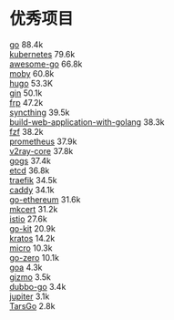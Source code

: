 # 优秀项目

[go](https://github.com/golang/go)  88.4k  
[kubernetes](https://github.com/kubernetes/kubernetes)  79.6k  
[awesome-go](https://github.com/avelino/awesome-go)  66.8k  
[moby](https://github.com/moby/moby)  60.8k  
[hugo](https://github.com/gohugoio/hugo) 53.3K  
[gin](https://github.com/gin-gonic/gin) 50.1k  
[frp](https://github.com/fatedier/frp) 47.2k  
[syncthing](https://github.com/syncthing/syncthing) 39.5k  
[build-web-application-with-golang](https://github.com/astaxie/build-web-application-with-golang) 38.3k  
[fzf](https://github.com/junegunn/fzf) 38.2k  
[prometheus](https://github.com/prometheus/prometheus) 37.9k  
[v2ray-core](https://github.com/v2ray/v2ray-core) 37.8k  
[gogs](https://github.com/gogs/gogs) 37.4k  
[etcd](https://github.com/etcd-io/etcd) 36.8k  
[traefik](https://github.com/traefik/traefik) 34.5k  
[caddy](https://github.com/caddyserver/caddy) 34.1k  
[go-ethereum](https://github.com/ethereum/go-ethereum) 31.6k  
[mkcert](https://github.com/FiloSottile/mkcert) 31.2k  
[istio](https://github.com/istio/istio) 27.6k  
[go-kit](https://github.com/go-kit/kit/) 20.9k  
[kratos](https://github.com/go-kratos/kratos) 14.2k  
[micro](https://github.com/micro/micro) 10.3k  
[go-zero](https://github.com/tal-tech/go-zero) 10.1k  
[goa](https://github.com/goadesign/goa) 4.3k  
[gizmo](https://github.com/nytimes/gizmo) 3.5k  
[dubbo-go](https://github.com/apache/dubbo-go) 3.4k  
[jupiter](https://github.com/douyu/jupiter) 3.1k  
[TarsGo](https://github.com/TarsCloud/TarsGo) 2.8k  
